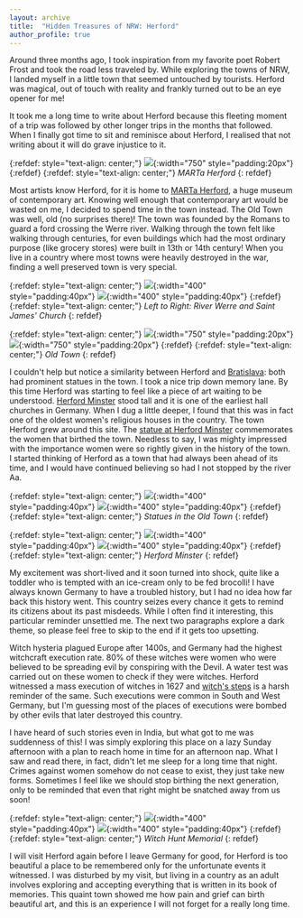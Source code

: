 ```yaml
---
layout: archive
title:  "Hidden Treasures of NRW: Herford"
author_profile: true
---
```

Around three months ago, I took inspiration from my favorite poet Robert Frost and took the road less traveled by. While exploring the towns of NRW, I landed myself in a little town that seemed untouched by tourists. Herford was magical, out of touch with reality and frankly turned out to be an eye opener for me!

It took me a long time to write about Herford because this fleeting moment of a trip was followed by other longer trips in the months that followed. When I finally got time to sit and reminisce about Herford, I realised that not writing about it will do grave injustice to it.

{:refdef: style="text-align: center;"}
![](/images/Herford7.jpg){:width="750" style="padding:20px"}
{:refdef}
{:refdef: style="text-align: center;"}
*MARTa Herford*
{: refdef}

Most artists know Herford, for it is home to [MARTa Herford](https://marta-herford.de/en/), a huge museum of contemporary art. Knowing well enough that contemporary art would be wasted on me, I decided to spend time in the town instead. The Old Town was well, old (no surprises there)! The town was founded by the Romans to guard a ford crossing the Werre river. Walking through the town felt like walking through centuries, for even buildings which had the most ordinary purpose (like grocery stores) were built in 13th or 14th century! When you live in a country where most towns were heavily destroyed in the war, finding a well preserved town is very special.

{:refdef: style="text-align: center;"}
![](/images/Herford5.jpg){:width="400" style="padding:40px"}
![](/images/Herford9.jpg){:width="400" style="padding:40px"}
{:refdef}
{:refdef: style="text-align: center;"}
*Left to Right: River Werre and Saint James' Church*
{: refdef}

{:refdef: style="text-align: center;"}
![](/images/Herford6.jpg){:width="750" style="padding:20px"}
![](/images/Herford10.jpg){:width="750" style="padding:20px"}
{:refdef}
{:refdef: style="text-align: center;"}
*Old Town*
{: refdef}

I couldn't help but notice a similarity between Herford and [Bratislava](https://mugdhak30.github.io/Bratislava-Sculpting-Simplicity/): both had prominent statues in the town. I took a nice trip down memory lane. By this time Herford was starting to feel like a piece of art waiting to be understood. [Herford Minster](https://en.wikipedia.org/wiki/Herford_Abbey) stood tall and it is one of the earliest hall churches in Germany. When I dug a little deeper, I found that this was in fact one of the oldest women's religious houses in the country. The town Herford grew around this site. The [statue at Herford Minster](https://statues.vanderkrogt.net/object.php?webpage=ST&record=denw296) commemorates the women that birthed the town. Needless to say, I was mighty impressed with the importance women were so rightly given in the history of the town. I started thinking of Herford as a town that had always been ahead of its time, and I would have continued believing so had I not stopped by the river Aa.

{:refdef: style="text-align: center;"}
![](/images/Herford8.jpg){:width="400" style="padding:40px"}
![](/images/Herford11.jpg){:width="400" style="padding:40px"}
{:refdef}
{:refdef: style="text-align: center;"}
*Statues in the Old Town*
{: refdef}

{:refdef: style="text-align: center;"}
![](/images/Herford3.jpg){:width="400" style="padding:40px"}
![](/images/Herford4.jpg){:width="400" style="padding:40px"}
{:refdef}
{:refdef: style="text-align: center;"}
*Herford Minster*
{: refdef}

My excitement was short-lived and it soon turned into shock, quite like a toddler who is tempted with an ice-cream only to be fed brocolli! I have always known Germany to have a troubled history, but I had no idea how far back this history went. This country seizes every chance it gets to remind its citizens about its past misdeeds. While I often find it interesting, this particular reminder unsettled me. The next two paragraphs explore a dark theme, so please feel free to skip to the end if it gets too upsetting.

Witch hysteria plagued Europe after 1400s, and Germany had the highest witchcraft execution rate. 80% of these witches were women who were believed to be spreading evil by conspiring with the Devil. A water test was carried out on these women to check if they were witches. Herford witnessed a mass execution of witches in 1627 and [witch's steps](https://www-radewig-de.translate.goog/kunst/hexentrteppe/?_x_tr_sl=de&_x_tr_tl=en&_x_tr_hl=en&_x_tr_pto=sc) is a harsh reminder of the same. Such executions were common in South and West Germany, but I'm guessing most of the places of executions were bombed by other evils that later destroyed this country. 

I have heard of such stories even in India, but what got to me was suddenness of this! I was simply exploring this place on a lazy Sunday afternoon with a plan to reach home in time for an afternoon nap. What I saw and read there, in fact, didn't let me sleep for a long time that night. Crimes against women somehow do not cease to exist, they just take new forms. Sometimes I feel like we should stop birthing the next generation, only to be reminded that even that right might be snatched away from us soon! 

{:refdef: style="text-align: center;"}
![](/images/Herford1.jpg){:width="400" style="padding:40px"}
![](/images/Herford2.jpg){:width="400" style="padding:40px"}
{:refdef}
{:refdef: style="text-align: center;"}
*Witch Hunt Memorial*
{: refdef}

I will visit Herford again before I leave Germany for good, for Herford is too beautiful a place to be remembered only for the unfortunate events it witnessed. I was disturbed by my visit, but living in a country as an adult involves exploring and accepting everything that is written in its book of memories. This quaint town showed me how pain and grief can birth beautiful art, and this is an experience I will not forget for a really long time.